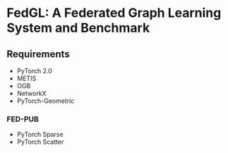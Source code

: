 # FedGL: A Federated Graph Learning System and Benchmark

## Requirements

- PyTorch 2.0
- METIS
- OGB
- NetworkX
- PyTorch-Geometric

### FED-PUB

- PyTorch Sparse
- PyTorch Scatter